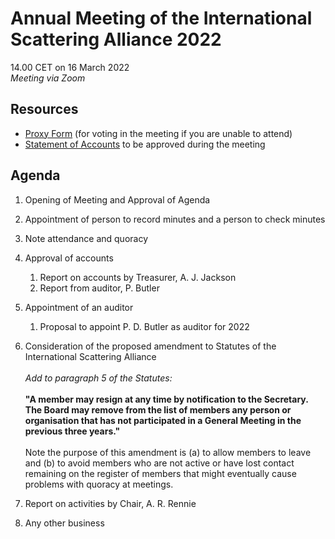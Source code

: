 # Annual Meeting of the International Scattering Alliance 2022

14.00 CET on 16 March 2022<br/>
*Meeting via Zoom*

## Resources
 - [Proxy Form](./AGM2022/AGM_ProxyForm_2022.docx) (for voting in the meeting if you are unable to attend)
 - [Statement of Accounts](./AGM2022/Statement_of_Accounts_2021.pdf) to be approved during the meeting

## Agenda
1. Opening of Meeting and Approval of Agenda

1. Appointment of person to record minutes and a person to check minutes

1. Note attendance and quoracy

1. Approval of accounts
    1. Report on accounts by Treasurer, A. J. Jackson
    1. Report from auditor, P. Butler

1. Appointment of an auditor
    1. Proposal to appoint P. D. Butler as auditor for 2022

1. Consideration of the proposed amendment to Statutes of the International Scattering Alliance<br/><br/>
*Add to paragraph 5 of the Statutes:*<br/><br/>
**"A member may resign at any time by notification to the Secretary.  The Board may remove from the list of members any person or organisation that has not participated in a General Meeting in the previous three years."**<br/><br/>
Note the purpose of this amendment is (a) to allow members to leave and (b) to avoid members who are not active or have lost contact remaining on the register of members that might eventually cause problems with quoracy at meetings.

1. Report on activities by Chair, A. R. Rennie

1. Any other business
